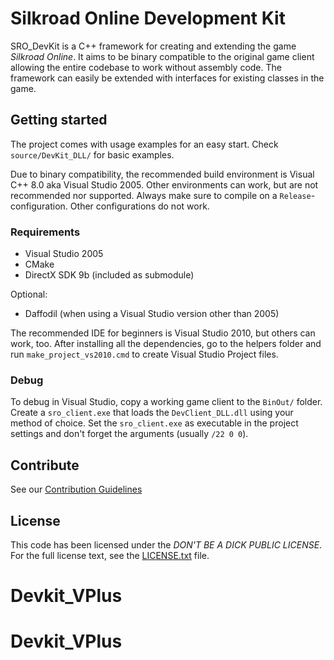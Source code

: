 # Silkroad Online Development Kit

SRO_DevKit is a C++ framework for creating and extending the game *Silkroad Online*. It aims to be binary compatible to
the original game client allowing the entire codebase to work without assembly code. The framework can easily be 
extended with interfaces for existing classes in the game.

## Getting started

The project comes with usage examples for an easy start. Check `source/DevKit_DLL/` for basic examples.

Due to binary compatibility, the recommended build environment is Visual C++ 8.0 aka Visual Studio 2005. Other 
environments can work, but are not recommended nor supported. Always make sure to compile on a `Release`-configuration.
Other configurations do not work.

### Requirements

* Visual Studio 2005
* CMake
* DirectX SDK 9b (included as submodule)

Optional:

* Daffodil (when using a Visual Studio version other than 2005)

The recommended IDE for beginners is Visual Studio 2010, but others can work, too. After installing all the 
dependencies, go to the helpers folder and run `make_project_vs2010.cmd` to create Visual Studio Project files.

### Debug

To debug in Visual Studio, copy a working game client to the `BinOut/` folder. Create a `sro_client.exe` that loads the
`DevClient_DLL.dll` using your method of choice. Set the `sro_client.exe` as executable in the project settings and 
don't forget the arguments (usually `/22 0 0`).

## Contribute

See our [Contribution Guidelines](CONTRIBUTING.md)

## License

This code has been licensed under the *DON'T BE A DICK PUBLIC LICENSE*. For the full license text, see the
[LICENSE.txt](LICENSE.txt) file.
# Devkit_VPlus
# Devkit_VPlus
